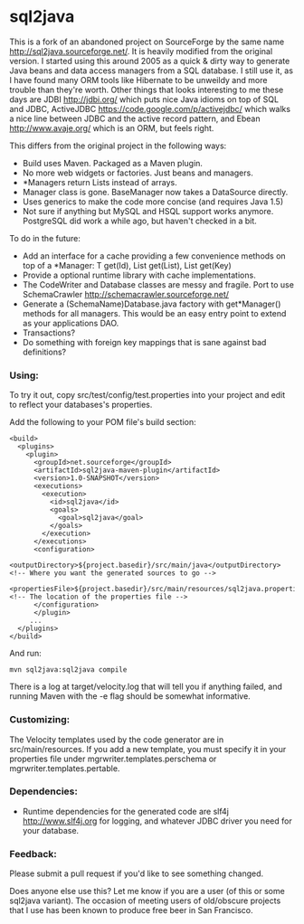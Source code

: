 # sql2java #

This is a fork of an abandoned project on SourceForge by the same name <http://sql2java.sourceforge.net/>. It is heavily modified from the original version. I started using this around 2005 as a quick & dirty way to generate Java beans and data access managers from a SQL database. I still use it, as I have found many ORM tools like Hibernate to be unweildy and more trouble than they're worth. Other things that looks interesting to me these days are JDBI <http://jdbi.org/> which puts nice Java idioms on top of SQL and JDBC, ActiveJDBC <https://code.google.com/p/activejdbc/> which walks a nice line between JDBC and the active record pattern, and Ebean <http://www.avaje.org/> which is an ORM, but feels right.

This differs from the original project in the following ways:
- Build uses Maven. Packaged as a Maven plugin.
- No more web widgets or factories. Just beans and managers.
- *Managers return Lists instead of arrays.
- Manager class is gone. BaseManager now takes a DataSource directly.
- Uses generics to make the code more concise (and requires Java 1.5)
- Not sure if anything but MySQL and HSQL support works anymore. PostgreSQL did work a while ago, but haven't checked in a bit.

To do in the future:
- Add an interface for a cache providing a few convenience methods on top of a *Manager: T get(Id), List<T> get(List<Id>), List<T> get(Key)
- Provide a optional runtime library with cache implementations. 
- The CodeWriter and Database classes are messy and fragile. Port to use SchemaCrawler <http://schemacrawler.sourceforge.net/>
- Generate a (SchemaName)Database.java factory with get*Manager() methods for all managers. This would be an easy entry point to extend as your applications DAO.
- Transactions?
- Do something with foreign key mappings that is sane against bad definitions?

### Using: ###
To try it out, copy src/test/config/test.properties into your project and edit to reflect your databases's properties.

Add the following to your POM file's build section:

    <build>
      <plugins>
        <plugin>
          <groupId>net.sourceforge</groupId>
          <artifactId>sql2java-maven-plugin</artifactId>
          <version>1.0-SNAPSHOT</version>
          <executions>
            <execution>
              <id>sql2java</id>
              <goals>
                <goal>sql2java</goal>
              </goals>
            </execution>
          </executions>
          <configuration>
            <outputDirectory>${project.basedir}/src/main/java</outputDirectory> <!-- Where you want the generated sources to go -->
            <propertiesFile>${project.basedir}/src/main/resources/sql2java.properties</propertiesFile> <!-- The location of the properties file -->
          </configuration>
          </plugin>
         ...
      </plugins>
    </build>

And run:

    mvn sql2java:sql2java compile

There is a log at target/velocity.log that will tell you if anything failed, and running Maven with the -e flag should be somewhat informative.

### Customizing: ###
The Velocity templates used by the code generator are in src/main/resources. If you add a new template, you must specify it in your properties file under mgrwriter.templates.perschema or mgrwriter.templates.pertable. 

### Dependencies: ###
- Runtime dependencies for the generated code are slf4j <http://www.slf4j.org> for logging, and whatever JDBC driver you need for your database.

### Feedback: ###
Please submit a pull request if you'd like to see something changed. 

Does anyone else use this? Let me know if you are a user (of this or some sql2java variant). The occasion of meeting users of old/obscure projects that I use has been known to produce free beer in San Francisco.
